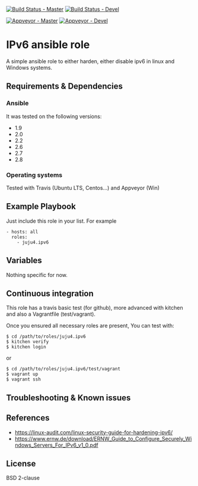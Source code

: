[![Build Status - Master](https://travis-ci.org/juju4/ansible-ipv6.svg?branch=master)](https://travis-ci.org/juju4/ansible-ipv6)
[![Build Status - Devel](https://travis-ci.org/juju4/ansible-ipv6.svg?branch=devel)](https://travis-ci.org/juju4/ansible-ipv6/branches)

[![Appveyor - Master](https://ci.appveyor.com/api/projects/status/y66h05noirqpdc6a/branch/master?svg=true)](https://ci.appveyor.com/project/juju4/ansible-ipv6/branch/master)
[![Appveyor - Devel](https://ci.appveyor.com/api/projects/status/y66h05noirqpdc6a/branch/devel?svg=true)](https://ci.appveyor.com/project/juju4/ansible-ipv6/branch/devel)

# IPv6 ansible role

A simple ansible role to either harden, either disable ipv6 in linux and Windows systems.

## Requirements & Dependencies

### Ansible
It was tested on the following versions:
 * 1.9
 * 2.0
 * 2.2
 * 2.6
 * 2.7
 * 2.8

### Operating systems

Tested with Travis (Ubuntu LTS, Centos...) and Appveyor (Win)

## Example Playbook

Just include this role in your list.
For example

```
- hosts: all
  roles:
    - juju4.ipv6
```

## Variables

Nothing specific for now.

## Continuous integration

This role has a travis basic test (for github), more advanced with kitchen and also a Vagrantfile (test/vagrant).

Once you ensured all necessary roles are present, You can test with:
```
$ cd /path/to/roles/juju4.ipv6
$ kitchen verify
$ kitchen login
```
or
```
$ cd /path/to/roles/juju4.ipv6/test/vagrant
$ vagrant up
$ vagrant ssh
```

## Troubleshooting & Known issues

## References

* https://linux-audit.com/linux-security-guide-for-hardening-ipv6/
* https://www.ernw.de/download/ERNW_Guide_to_Configure_Securely_Windows_Servers_For_IPv6_v1_0.pdf

## License

BSD 2-clause

